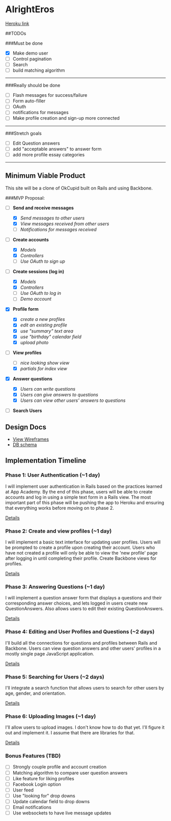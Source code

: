 # AlrightEros

[Heroku link][heroku]

##TODOs

###Must be done
* [x] Make demo user
* [ ] Control pagination
* [ ] Search
* [ ] build matching algorithm

----
###Really should be done
* [ ] Flash messages for success/failure
* [ ] Form auto-filler
* [ ] OAuth
* [ ] notifications for messages
* [ ] Make profile creation and sign-up more connected

----
###Stretch goals
* [ ] Edit Question answers
* [ ] add "acceptable answers" to answer form
* [ ] add more profile essay categories

[heroku]: http://alrighteros.herokuapp.com

----
## Minimum Viable Product
This site will be a clone of OkCupid built on Rails and using Backbone.

###MVP Proposal:
- [ ] **Send and receive messages**
  * [x] *Send messages to other users*
  * [x] *View messages received from other users*
  * [ ] *Notifications for messages received*
- [ ] **Create accounts**
  * [x] *Models*
  * [x] *Controllers*
  * [ ] *Use OAuth to sign up*
- [ ] **Create sessions (log in)**
  * [x] *Models*
  * [x] *Controllers*
  * [ ] *Use OAuth to log in*
  * [ ] *Demo account*
- [x] **Profile form**
  * [x] *create a new profiles*
  * [x] *edit an existing profile*
  * [x] *use "summary" text area*
  * [x] *use "birthday" calendar field*
  * [x] *upload photo*
- [ ] **View profiles**
  * [ ] *nice looking show view*
  * [x] *partials for index view*
- [x] **Answer questions**
  * [x] *Users can write questions*
  * [x] *Users can give answers to questions*
  * [x] *Users can view other users' answers to questions*
- [ ] **Search Users**


## Design Docs
* [View Wireframes][views]
* [DB schema][schema]

[views]: ./docs/views.md
[schema]: ./docs/schema.md

## Implementation Timeline

### Phase 1: User Authentication (~1 day)
I will implement user authentication in Rails based on the practices learned at App Academy. By the end of this phase, users will be able to create accounts and log in using a simple text form in a Rails view. The most important part of this phase will be pushing the app to Heroku and ensuring that everything works before moving on to phase 2.

[Details][phase-one]

### Phase 2: Create and view profiles (~1 day)
I will implement a basic text interface for updating user profiles. Users will be prompted to create a profile upon creating their account. Users who have not created a profile will only be able to view the 'new profile' page after logging in until completing their profile. Create Backbone views for profiles.

[Details][phase-two]

### Phase 3: Answering Questions (~1 day)
I will implement a question answer form that displays a questions and their corresponding answer choices, and lets logged in users create new QuestionAnswers. Also allows users to edit their existing QuestionAnswers.

[Details][phase-three]

### Phase 4: Editing and User Profiles and Questions (~2 days)
I'll build all the connections for questions and profiles between Rails and Backbone. Users can view question answers and other users' profiles in a mostly single page JavaScript application.

[Details][phase-four]

### Phase 5: Searching for Users (~2 days)
I'll integrate a search function that allows users to search for other users by age, gender, and orientation.

[Details][phase-five]

### Phase 6: Uploading Images (~1 day)
I'll allow users to upload images. I don't know how to do that yet. I'll figure it out and implement it. I assume that there are libraries for that.

[Details][phase-six]

### Bonus Features (TBD)
- [ ] Strongly couple profile and account creation
- [ ] Matching algorithm to compare user question answers
- [ ] Like feature for liking profiles
- [ ] Facebook Login option
- [ ] User feed
- [ ] Use "looking for" drop downs
- [ ] Update calendar field to drop downs
- [ ] Email notifications
- [ ] Use websockets to have live message updates

[phase-one]: ./docs/phases/phase1.md
[phase-two]: ./docs/phases/phase2.md
[phase-three]: ./docs/phases/phase3.md
[phase-four]: ./docs/phases/phase4.md
[phase-five]: ./docs/phases/phase5.md
[phase-six]: ./docs/phases/phase6.md
